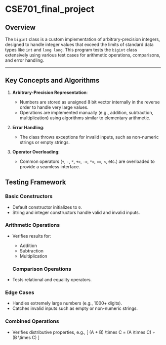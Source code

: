 # CSE701_final_project

## Overview

The `bigint` class is a custom implementation of arbitrary-precision integers, designed to handle integer values that exceed the limits of standard data types like `int` and `long long`. This program tests the `bigint` class extensively using various test cases for arithmetic operations, comparisons, and error handling.

---

## Key Concepts and Algorithms

1. **Arbitrary-Precision Representation**:
   - Numbers are stored as unsigned 8 bit vector internally in the reverse order to handle very large values.
   - Operations are implemented manually (e.g., addition, subtraction, multiplication) using algorithms similar to elementary arithmetic.

2. **Error Handling**:
   - The class throws exceptions for invalid inputs, such as non-numeric strings or empty strings.

3. **Operator Overloading**:
   - Common operators (`+`, `-`, `*`, `+=`, `-=`, `*=`, `==`, `<`, etc.) are overloaded to provide a seamless interface.
     
## Testing Framework

### Basic Constructors
- Default constructor initializes to `0`.
- String and integer constructors handle valid and invalid inputs.

### Arithmetic Operations
- Verifies results for:
  - Addition
  - Subtraction
  - Multiplication
 
  ### Comparison Operations
- Tests relational and equality operators.

### Edge Cases
- Handles extremely large numbers (e.g., 1000+ digits).
- Catches invalid inputs such as empty or non-numeric strings.

### Combined Operations
- Verifies distributive properties, e.g., 
  \[
  (A + B) \times C = (A \times C) + (B \times C)
  \]

